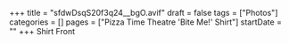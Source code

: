 +++
title = "sfdwDsqS20f3q24__bgO.avif"
draft = false
tags = ["Photos"]
categories = []
pages = ["Pizza Time Theatre 'Bite Me!' Shirt"]
startDate = ""
+++
Shirt Front
